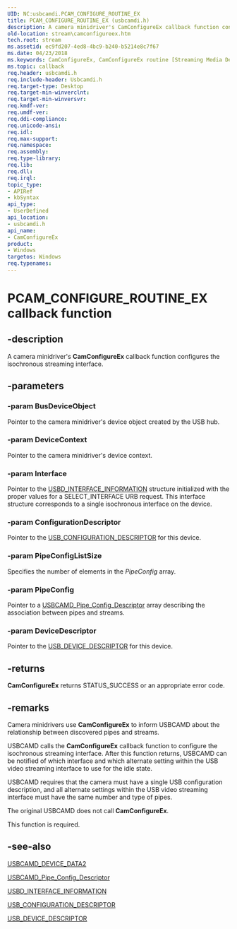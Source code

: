 ```yaml
---
UID: NC:usbcamdi.PCAM_CONFIGURE_ROUTINE_EX
title: PCAM_CONFIGURE_ROUTINE_EX (usbcamdi.h)
description: A camera minidriver's CamConfigureEx callback function configures the isochronous streaming interface.
old-location: stream\camconfigureex.htm
tech.root: stream
ms.assetid: ec9fd207-4ed8-4bc9-b240-b5214e8c7f67
ms.date: 04/23/2018
ms.keywords: CamConfigureEx, CamConfigureEx routine [Streaming Media Devices], PCAM_CONFIGURE_ROUTINE_EX, stream.camconfigureex, usbcamdi/CamConfigureEx, usbcmdpr_79d31303-32b2-493e-87b6-d6e1a9ad292d.xml
ms.topic: callback
req.header: usbcamdi.h
req.include-header: Usbcamdi.h
req.target-type: Desktop
req.target-min-winverclnt: 
req.target-min-winversvr: 
req.kmdf-ver: 
req.umdf-ver: 
req.ddi-compliance: 
req.unicode-ansi: 
req.idl: 
req.max-support: 
req.namespace: 
req.assembly: 
req.type-library: 
req.lib: 
req.dll: 
req.irql: 
topic_type:
- APIRef
- kbSyntax
api_type:
- UserDefined
api_location:
- usbcamdi.h
api_name:
- CamConfigureEx
product:
- Windows
targetos: Windows
req.typenames: 
---
```


# PCAM_CONFIGURE_ROUTINE_EX callback function


## -description


A camera minidriver's <b>CamConfigureEx</b> callback function configures the isochronous streaming interface.


## -parameters




### -param BusDeviceObject

Pointer to the camera minidriver's device object created by the USB hub.


### -param DeviceContext

Pointer to the camera minidriver's device context.


### -param Interface

Pointer to the <a href="https://docs.microsoft.com/windows-hardware/drivers/ddi/content/usb/ns-usb-_usbd_interface_information">USBD_INTERFACE_INFORMATION</a> structure initialized with the proper values for a SELECT_INTERFACE URB request. This interface structure corresponds to a single isochronous interface on the device.


### -param ConfigurationDescriptor

Pointer to the <a href="https://docs.microsoft.com/windows-hardware/drivers/ddi/content/usbspec/ns-usbspec-_usb_configuration_descriptor">USB_CONFIGURATION_DESCRIPTOR</a> for this device.


### -param PipeConfigListSize

Specifies the number of elements in the <i>PipeConfig</i> array.


### -param PipeConfig

Pointer to a <a href="https://docs.microsoft.com/windows-hardware/drivers/ddi/content/usbcamdi/ns-usbcamdi-_pipe_config_descriptor">USBCAMD_Pipe_Config_Descriptor</a> array describing the association between pipes and streams.


### -param DeviceDescriptor

Pointer to the <a href="https://docs.microsoft.com/windows-hardware/drivers/ddi/content/usbspec/ns-usbspec-_usb_device_descriptor">USB_DEVICE_DESCRIPTOR</a> for this device.


## -returns



<b>CamConfigureEx</b> returns STATUS_SUCCESS or an appropriate error code.




## -remarks



Camera minidrivers use <b>CamConfigureEx</b> to inform USBCAMD about the relationship between discovered pipes and streams.

USBCAMD calls the <b>CamConfigureEx</b> callback function to configure the isochronous streaming interface. After this function returns, USBCAMD can be notified of which interface and which alternate setting within the USB video streaming interface to use for the idle state.

USBCAMD requires that the camera must have a single USB configuration description, and all alternate settings within the USB video streaming interface must have the same number and type of pipes.

The original USBCAMD does not call <b>CamConfigureEx</b>.

This function is required.




## -see-also




<a href="https://docs.microsoft.com/windows-hardware/drivers/ddi/content/usbcamdi/ns-usbcamdi-_usbcamd_device_data2">USBCAMD_DEVICE_DATA2</a>



<a href="https://docs.microsoft.com/windows-hardware/drivers/ddi/content/usbcamdi/ns-usbcamdi-_pipe_config_descriptor">USBCAMD_Pipe_Config_Descriptor</a>



<a href="https://docs.microsoft.com/windows-hardware/drivers/ddi/content/usb/ns-usb-_usbd_interface_information">USBD_INTERFACE_INFORMATION</a>



<a href="https://docs.microsoft.com/windows-hardware/drivers/ddi/content/usbspec/ns-usbspec-_usb_configuration_descriptor">USB_CONFIGURATION_DESCRIPTOR</a>



<a href="https://docs.microsoft.com/windows-hardware/drivers/ddi/content/usbspec/ns-usbspec-_usb_device_descriptor">USB_DEVICE_DESCRIPTOR</a>
 

 

